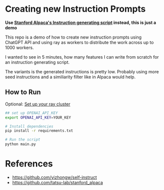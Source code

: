 # Creating new Instruction Prompts
**Use [Stanford Alpaca's Instruction generating script](https://github.com/tatsu-lab/stanford_alpaca/blob/main/generate_instruction.py) instead, this is just a demo**

This repo is a demo of how to create new instruction prompts using ChatGPT API and using ray as workers to distribute the work across up to 1000 workers.

I wanted to see in 5 minutes, how many features I can write from scratch for an instruction generating script.

The variants is the generated instructions is pretty low. Probably using more seed instructions and a similiarity filter like in Alpaca would help.

## How to Run
Optional: [Set up your ray cluster](https://docs.ray.io/en/latest/cluster/getting-started.html)

```bash
## set up OPENAI_API_KEY
export OPENAI_API_KEY=YOUR_KEY

# Install dependencies
pip install -r requirements.txt

# Run the script
python main.py
```


# References
- https://github.com/yizhongw/self-instruct
- https://github.com/tatsu-lab/stanford_alpaca